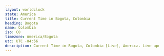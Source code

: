 ```yaml
---
layout: worldclock
state: America
title: Current Time in Bogota, Colombia
heading: Bogota
name: Colombia
iso: CO
timezone: America/Bogota
utc: UTC -04:56
description: Current Time in Bogota, Colombia [Live], America. Live update now time in Bogota, timezone America/Bogota, UTC -04:56, Country ISO code & Current Local Time.
---
```


